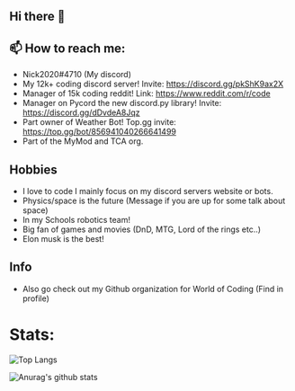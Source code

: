 ## Hi there 👋

## 📫 How to reach me: 
  * Nick2020#4710 (My discord)
  * My 12k+ coding discord server! Invite: https://discord.gg/pkShK9ax2X 
  * Manager of 15k coding reddit! Link: https://www.reddit.com/r/code
  * Manager on Pycord the new discord.py library! Invite: https://discord.gg/dDvdeA8Jqz
  * Part owner of Weather Bot! Top.gg invite: https://top.gg/bot/856941040266641499
  * Part of the MyMod and TCA org.
 
## Hobbies 
* I love to code I mainly focus on my discord servers website or bots.
* Physics/space is the future (Message if you are up for some talk about space)
* In my Schools robotics team!
* Big fan of games and movies (DnD, MTG, Lord of the rings etc..)
* Elon musk is the best!

## Info

* Also go check out my Github organization for World of Coding (Find in profile)

# Stats:
![Top Langs](https://github-readme-stats.vercel.app/api/top-langs/?username=Nick67644)

![Anurag's github stats](https://github-readme-stats.vercel.app/api?username=Nick67644)
